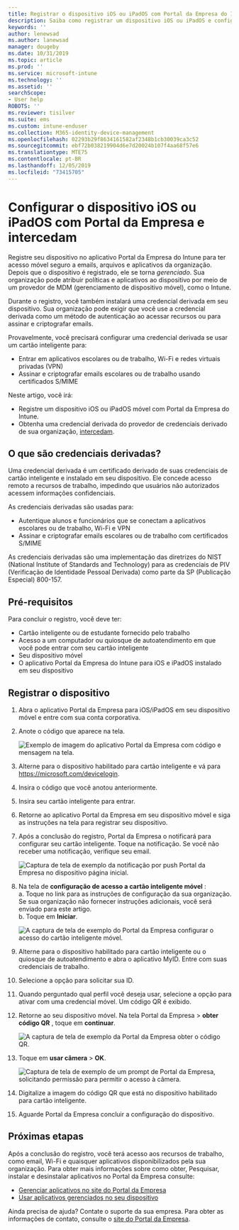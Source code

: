 ```yaml
---
title: Registrar o dispositivo iOS ou iPadOS com Portal da Empresa do Intune e intercedam
description: Saiba como registrar um dispositivo iOS ou iPadOS e configurar a autenticação de credenciais derivadas com o intercedam.
keywords: ''
author: lenewsad
ms.author: lanewsad
manager: dougeby
ms.date: 10/31/2019
ms.topic: article
ms.prod: ''
ms.service: microsoft-intune
ms.technology: ''
ms.assetid: ''
searchScope:
- User help
ROBOTS: ''
ms.reviewer: tisilver
ms.suite: ems
ms.custom: intune-enduser
ms.collection: M365-identity-device-management
ms.openlocfilehash: 02293b29f8634161582af2348b1cb30039ca3c52
ms.sourcegitcommit: ebf72b038219904d6e7d20024b107f4aa68f57e6
ms.translationtype: MTE75
ms.contentlocale: pt-BR
ms.lasthandoff: 12/05/2019
ms.locfileid: "73415705"
---
```

# <a name="set-up-ios-or-ipados-device-with-company-portal-and-intercede"></a>Configurar o dispositivo iOS ou iPadOS com Portal da Empresa e intercedam

Registre seu dispositivo no aplicativo Portal da Empresa do Intune para ter acesso móvel seguro a emails, arquivos e aplicativos da organização.  Depois que o dispositivo é registrado, ele se torna *gerenciado*. Sua organização pode atribuir políticas e aplicativos ao dispositivo por meio de um provedor de MDM (gerenciamento de dispositivo móvel), como o Intune.  

Durante o registro, você também instalará uma credencial derivada em seu dispositivo. Sua organização pode exigir que você use a credencial derivada como um método de autenticação ao acessar recursos ou para assinar e criptografar emails. 

Provavelmente, você precisará configurar uma credencial derivada se usar um cartão inteligente para:

* Entrar em aplicativos escolares ou de trabalho, Wi-Fi e redes virtuais privadas (VPN)
* Assinar e criptografar emails escolares ou de trabalho usando certificados S/MIME  

Neste artigo, você irá:  

* Registre um dispositivo iOS ou iPadOS móvel com Portal da Empresa do Intune.  
* Obtenha uma credencial derivada do provedor de credenciais derivado de sua organização, [intercedam](https://www.intercede.com/).   


## <a name="what-are-derived-credentials"></a>O que são credenciais derivadas?  
Uma credencial derivada é um certificado derivado de suas credenciais de cartão inteligente e instalado em seu dispositivo. Ele concede acesso remoto a recursos de trabalho, impedindo que usuários não autorizados acessem informações confidenciais.  

As credenciais derivadas são usadas para: 
* Autentique alunos e funcionários que se conectam a aplicativos escolares ou de trabalho, Wi-Fi e VPN
* Assinar e criptografar emails escolares ou de trabalho com certificados S/MIME  

As credenciais derivadas são uma implementação das diretrizes do NIST (National Institute of Standards and Technology) para as credenciais de PIV (Verificação de Identidade Pessoal Derivada) como parte da SP (Publicação Especial) 800-157.  

## <a name="prerequisites"></a>Pré-requisitos

 Para concluir o registro, você deve ter:

* Cartão inteligente ou de estudante fornecido pelo trabalho
* Acesso a um computador ou quiosque de autoatendimento em que você pode entrar com seu cartão inteligente
* Seu dispositivo móvel
* O aplicativo Portal da Empresa do Intune para iOS e iPadOS instalado em seu dispositivo


## <a name="enroll-device"></a>Registrar o dispositivo  
1. Abra o aplicativo Portal da Empresa para iOS/iPadOS em seu dispositivo móvel e entre com sua conta corporativa.  
2. Anote o código que aparece na tela.  

    ![Exemplo de imagem do aplicativo Portal da Empresa com código e mensagem na tela.](./media/copy-code-intercede.png)  
1. Alterne para o dispositivo habilitado para cartão inteligente e vá para https://microsoft.com/devicelogin. 

1. Insira o código que você anotou anteriormente.
 
2. Insira seu cartão inteligente para entrar.   

3. Retorne ao aplicativo Portal da Empresa em seu dispositivo móvel e siga as instruções na tela para registrar seu dispositivo.  
4. Após a conclusão do registro, Portal da Empresa o notificará para configurar seu cartão inteligente. Toque na notificação. Se você não receber uma notificação, verifique seu email.   

    ![Captura de tela de exemplo da notificação por push Portal da Empresa no dispositivo página inicial.](./media/action-required-in-app-intercede.png)  

5. Na tela de **configuração de acesso a cartão inteligente móvel** :  
    a. Toque no link para as instruções de configuração da sua organização. Se sua organização não fornecer instruções adicionais, você será enviado para este artigo.  
    b. Toque em **Iniciar**.  

    ![A captura de tela de exemplo do Portal da Empresa configurar o acesso do cartão inteligente móvel.](./media/smart-card-info-intercede.png)  

6. Alterne para o dispositivo habilitado para cartão inteligente ou o quiosque de autoatendimento e abra o aplicativo MyID. Entre com suas credenciais de trabalho.  
7. Selecione a opção para solicitar sua ID. 
8. Quando perguntado qual perfil você deseja usar, selecione a opção para ativar com uma credencial móvel. Um código QR é exibido.  
9. Retorne ao seu dispositivo móvel. Na tela Portal da Empresa > **obter código QR** , toque em **continuar**.  

    ![A captura de tela de exemplo da Portal da Empresa obter o código QR.](./media/get-qr-code-intercede.png) 
 
10. Toque em **usar câmera** > **OK**.  

    ![Captura de tela de exemplo de um prompt de Portal da Empresa, solicitando permissão para permitir o acesso à câmera.](./media/allow-cp-camera-access-intercede.png)  

11. Digitalize a imagem do código QR que está no dispositivo habilitado para cartão inteligente. 
12. Aguarde Portal da Empresa concluir a configuração do dispositivo.  

## <a name="next-steps"></a>Próximas etapas  
Após a conclusão do registro, você terá acesso aos recursos de trabalho, como email, Wi-Fi e quaisquer aplicativos disponibilizados pela sua organização. Para obter mais informações sobre como obter, Pesquisar, instalar e desinstalar aplicativos no Portal da Empresa consulte:

* [Gerenciar aplicativos no site do Portal da Empresa](manage-apps-cpweb.md)  
* [Usar aplicativos gerenciados no seu dispositivo](use-managed-apps-on-your-device-ios.md)  

Ainda precisa de ajuda? Contate o suporte da sua empresa. Para obter as informações de contato, consulte o [site do Portal da Empresa](https://go.microsoft.com/fwlink/?linkid=2010980).
